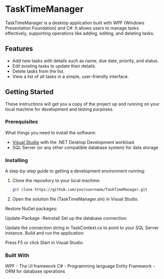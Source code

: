 # TaskTimeManager

TaskTimeManager is a desktop application built with WPF (Windows Presentation Foundation) and C#. It allows users to manage tasks effectively, supporting operations like adding, editing, and deleting tasks.

## Features

- Add new tasks with details such as name, due date, priority, and status.
- Edit existing tasks to update their details.
- Delete tasks from the list.
- View a list of all tasks in a simple, user-friendly interface.

## Getting Started

These instructions will get you a copy of the project up and running on your local machine for development and testing purposes.

### Prerequisites

What things you need to install the software:

- [Visual Studio](https://visualstudio.microsoft.com/) with the .NET Desktop Development workload
- SQL Server (or any other compatible database system) for data storage

### Installing

A step-by-step guide to getting a development environment running:

1. Clone the repository to your local machine:
   ```bash
   git clone https://github.com/yourusername/TaskTimeManager.git

2. Open the solution file (TaskTimeManager.sln) in Visual Studio.

Restore NuGet packages:

Update-Package -Reinstall
Set up the database connection:

Update the connection string in TaskContext.cs to point to your SQL Server instance.
Build and run the application:

Press F5 or click Start in Visual Studio.

### Built With
WPF - The UI framework
C# - Programming language
Entity Framework - ORM for database operations
